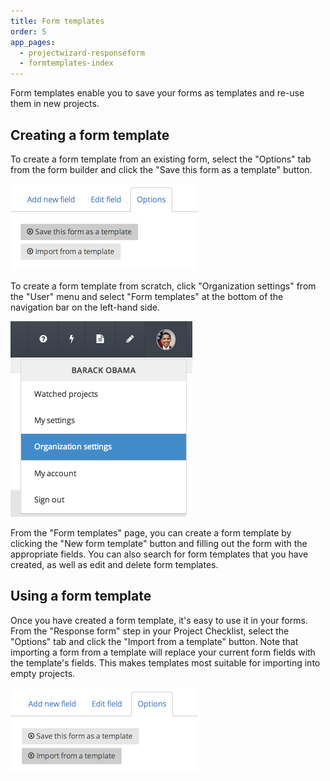 ```yaml
---
title: Form templates
order: 5
app_pages:
  - projectwizard-responseform
  - formtemplates-index
---
```


Form templates enable you to save your forms as templates and re-use them in new projects.

## Creating a form template

To create a form template from an existing form, select the "Options" tab from the form builder and click the "Save this form as a template" button.

![save as template](../images/save_as_template.png)

To create a form template from scratch, click "Organization settings" from the "User" menu and select "Form templates" at the bottom of the navigation bar on the left-hand side.

![user settings](../images/organization_settings.png)

From the "Form templates" page, you can create a form template by clicking the "New form template" button and filling out the form with the appropriate fields. You can also search for form templates that you have created, as well as edit and delete form templates.

## Using a form template

Once you have created a form template, it's easy to use it in your forms. From the "Response form" step in your Project Checklist, select the "Options" tab and click the "Import from a template" button. Note that importing a form from a template will replace your current form fields with the template's fields. This makes templates most suitable for importing into empty projects.

![import from template](../images/import_from_template.png)
